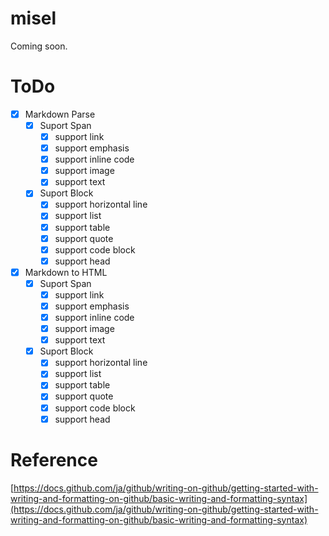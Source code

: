 # misel
Coming soon.

# ToDo
* [x] Markdown Parse
    * [x] Suport Span
        * [x] support link
        * [x] support emphasis
        * [x] support inline code
        * [x] support image
        * [x] support text
    * [x] Suport Block
        * [x] support horizontal line
        * [x] support list
        * [x] support table
        * [x] support quote
        * [x] support code block
        * [x] support head
* [x] Markdown to HTML
    * [x] Suport Span
        * [x] support link
        * [x] support emphasis
        * [x] support inline code
        * [x] support image
        * [x] support text
    * [x] Suport Block
        * [x] support horizontal line
        * [x] support list
        * [x] support table
        * [x] support quote
        * [x] support code block
        * [x] support head

# Reference
[https://docs.github.com/ja/github/writing-on-github/getting-started-with-writing-and-formatting-on-github/basic-writing-and-formatting-syntax](https://docs.github.com/ja/github/writing-on-github/getting-started-with-writing-and-formatting-on-github/basic-writing-and-formatting-syntax)
